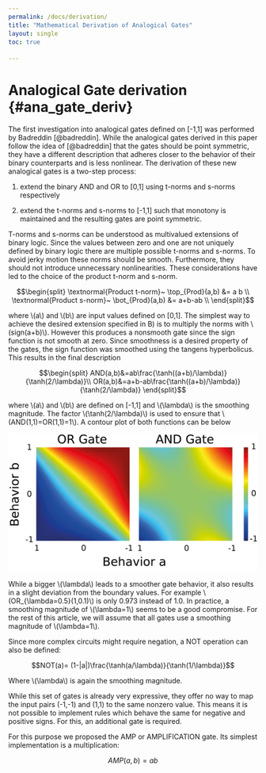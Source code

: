 ```yaml
---
permalink: /docs/derivation/
title: "Mathematical Derivation of Analogical Gates"
layout: single
toc: true

---
```



Analogical Gate derivation {#ana_gate_deriv}
==========================

The first investigation into analogical gates defined on \[-1,1\] was
performed by Badreddin [@badreddin]. While the analogical gates derived
in this paper follow the idea of [@badreddin] that the gates should be
point symmetric, they have a different description that adheres closer
to the behavior of their binary counterparts and is less nonlinear. The
derivation of these new analogical gates is a two-step process:

1.  extend the binary AND and OR to \[0,1\] using t-norms and s-norms
    respectively

2.  extend the t-norms and s-norms to \[-1,1\] such that monotony is
    maintained and the resulting gates are point symmetric.

T-norms and s-norms can be understood as multivalued extensions of
binary logic. Since the values between zero and one are not
uniquely defined by binary logic there are multiple possible t-norms and
s-norms. To avoid jerky motion these norms should be smooth.
Furthermore, they should not introduce unnecessary nonlinearities. These
considerations have led to the choice of the product t-norm and s-norm.

$$\begin{split}
\textnormal{Product t-norm}~ \top_{Prod}(a,b) &= a b \\
\textnormal{Product s-norm}~ \bot_{Prod}(a,b) &= a+b-ab \\
\end{split}$$ 

where \\(a\\) and \\(b\\) are input values defined on \[0,1\]. The
simplest way to achieve the desired extension specified in B) is to
multiply the norms with \\(sign(a+b)\\). However this produces a nonsmooth
gate since the sign function is not smooth at zero. Since smoothness is
a desired property of the gates, the sign function was smoothed using
the tangens hyperbolicus. This results in the final description

$$\begin{split}
AND(a,b)&=ab\frac{\tanh((a+b)/\lambda)}{\tanh(2/\lambda)}\\
OR(a,b)&=a+b-ab\frac{\tanh((a+b)/\lambda)}{\tanh(2/\lambda)}
\end{split}$$ 

where \\(a\\) and \\(b\\) are defined on \[-1,1\] and \\(\lambda\\) is
the smoothing magnitude. The factor \\(\tanh(2/\lambda)\\) is used to ensure
that \\(AND(1,1)=OR(1,1)=1\\). A contour plot of both functions can be below

![gate_surface_plot](https://raw.githubusercontent.com/behavior-circuits/website/master/images/gate_surface_plot.png)

While a bigger \\(\lambda\\) leads to a smoother gate behavior, it also
results in a slight deviation from the boundary values. For example
\\(OR_{\lambda=0.5}(1,0.1)\\) is only 0.973 instead of 1.0. In practice,
a smoothing magnitude of \\(\lambda=1\\) seems to be a good compromise. For
the rest of this article, we will assume that all gates use a smoothing
magnitude of \\(\lambda=1\\).

Since more complex circuits might require negation, a NOT operation can
also be defined:

$$NOT(a)= (1-|a|)\frac{\tanh(a/\lambda)}{\tanh(1/\lambda)}$$ 

Where \\(\lambda\\) is again the smoothing magnitude.

While this set of gates is already very expressive, they offer no way to
map the input pairs (-1,-1) and (1,1) to the same nonzero value.
This means it is not possible to implement rules which behave the same
for negative and positive signs. For this, an additional gate is
required.

For this purpose we proposed the AMP or AMPLIFICATION gate. Its simplest
implementation is a multiplication: 

$$AMP(a,b)=ab$$


